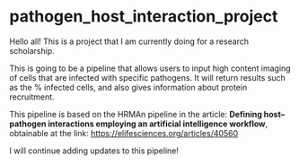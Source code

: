 # pathogen_host_interaction_project

Hello all! This is a project that I am currently doing for a research scholarship.

This is going to be a pipeline that allows users to input high content imaging of cells that are infected with specific pathogens. It will return results such as the % infected cells, and also gives information about protein recruitment.

This pipeline is based on the HRMAn pipeline in the article: **Defining host–pathogen interactions employing an artificial intelligence workflow**, obtainable at the link: https://elifesciences.org/articles/40560

I will continue adding updates to this pipeline!
